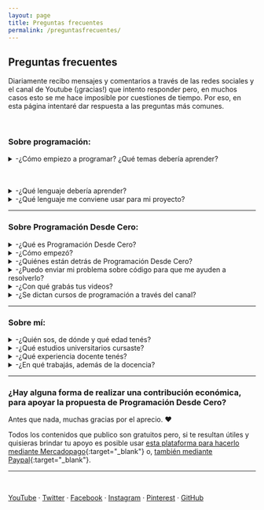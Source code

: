 ```yaml
---
layout: page
title: Preguntas frecuentes
permalink: /preguntasfrecuentes/
---
```


## Preguntas frecuentes

Diariamente recibo mensajes y comentarios a través de las redes sociales y el canal de Youtube (¡gracias!) que intento responder pero, en muchos casos esto se me hace imposible por cuestiones de tiempo. Por eso, en esta página intentaré dar respuesta a las preguntas más comunes.

&nbsp;
&nbsp;


### Sobre programación:

<details><summary> -¿Cómo empiezo a programar? ¿Qué temas debería aprender?</summary>

<br />Normalmente se comienza por conocer los fundamentos de la programación imperativa, sin importar el lenguaje (los conceptos son comunes y se aplican de forma muy similar en todos): variables, tipos de datos, entrada/salida, funciones, estructuras de datos, entre otros.
<br /><div markdown="1">En el canal de Youtube publiqué [un curso de nivel básico usando Python](https://www.youtube.com/playlist?list=PLb_E6BNMg5j7-MJ0ctjvKQlv2PU7qbMDb){:target="_blank"} apuntado a cualquier persona que quiera aprender a programar (no es un curso para aprender los detalles sobre Python sino los conceptos básicos de programación). También publiqué un [video introductorio a la Programación Orientada a Objetos](https://www.youtube.com/watch?v=iliKayKaGtc){:target="_blank"}. Otros temas importantes a conocer son [la recursividad](https://www.youtube.com/watch?v=0NBPd81uhJE){:target="_blank"} y [los punteros](https://www.youtube.com/watch?v=s8T7cPnYrz0){:target="_blank"}. Por supuesto que hay innumerables temas y cuestiones a conocer, además de distintos lenguajes y frameworks, y también otros paradigmas de programación, por lo que el camino de aprendizaje será constante.
<br />En [esta entrevista](https://youtu.be/7I8k2Y5_hXQ){:target="_blank"} que me hicieron para el canal amigo "Curso de robótica" hablé sobre consejos para empezar en el camino de la programación. </div></details>
<br />&nbsp;

<details><summary> -¿Qué lenguaje debería aprender?</summary>
<br />En parte, la respuesta se encuentra en la entrevista de la respuesta anterior pero, en resumidas cuentas, el lenguaje no es lo importante cuando se está comenzando a programar. Lo central es afianzar los conocimientos sobre fundamentos de la programación, algoritmos y estructuras de datos, que pueden luego trasladarse a cualquier lenguaje.</details>


<details><summary> -¿Qué lenguaje me conviene usar para mi proyecto?</summary>
<br />La respuesta a esa pregunta necesita un análisis cuidadoso de la arquitectura del proyecto y el "stack tecnológico" necesario. Pero [esta publicación]({{ site.baseurl }}{% link _posts/2019-11-01-que-lenguaje-usar.md %}){:target="_blank"} podría servir como guía introductoria.</details>


---

### Sobre Programación Desde Cero:

<details><summary> -¿Qué es Programación Desde Cero?</summary>
<br />Es un canal a través del cual comparto material educativo sobre programación, especialmente (pero no únicamente) para principiantes. Publico videos en [Youtube](https://www.youtube.com/c/ProgramacionDesdeCero){:target="_blank"} y contenidos breves en redes sociales ([Twitter](https://twitter.com/Programacion_0){:target="_blank"} / [Facebook](https://www.facebook.com/ProgramacionDesdeCeroParaTodos){:target="_blank"} / [Instagram](https://www.instagram.com/programaciondesdecero/){:target="_blank"} / [Pinterest](https://www.pinterest.com/ProgramacionDesdeCero/){:target="_blank"}) con conceptos explicados, ejercicios, desafíos, etc. En este blog también pueden verse esos contenidos.</details>


<details><summary> -¿Cómo empezó?</summary>
<br />Alrededor de 2011 comencé publicando en este blog algunos artículos que escribía cuando aún era estudiante de Licenciatura en Sistemas.
<br />Unos años después hice algunos videos explicativos para mis alumnos de la universidad, con la idea de que solo a ellos podrían interesarles (por eso los videos más antiguos en el canal de Youtube no tienen demasiado trabajo de edición y se enfocan en ejercicios muy específicos que correspondían al programa de estudios de la materia en ese momento).
<br />Luego decidí crear más contenidos, para compartirlos con cualquier persona que pudiera necesitarlos, y por eso comencé a subir más videos de diferentes temas y a publicar en redes sociales.</details>


<details><summary> -¿Quiénes están detrás de Programación Desde Cero?</summary>
<br />Principalmente yo, Patricia. 🙂 Aunque siempre estoy recibiendo ayuda de amigos, colegas y ex-compañeros de universidad y laborales, a los que recurro para consultar cuestiones específicas acerca de las que ellos saben más y tienen experiencia.</details>


<details><summary> -¿Puedo enviar mi problema sobre código para que me ayuden a resolverlo?</summary>
<br />Lamentablemente, mis actividades no me permiten brindar este tipo de asesorías personalizadas. Además, existe otro motivo por el que no puedo ayudar con esta clase de cuestiones: cuando se trata de una tarea académica es necesario tener en cuenta las restricciones y estilos de código que los docentes hayan decidido adoptar en el curso que se está tomando, por lo que una resolución sin tener en cuenta estos detalles posiblemente no sea útil.
<br />De todas formas, [esta guía]({% post_url 2019-06-14-corregir-errores %}){:target="_blank"} puede ayudarte para resolver problemas de código. También publiqué [este video](https://www.youtube.com/watch?v=5W14n0PjfyI){:target="_blank"} sobre cómo "debuggear" y [este otro](https://www.youtube.com/watch?v=ZJP0Z5-sbeY){:target="_blank"} sobre cómo probar una función. Y en la [página de enlaces](http://patriciaemiguel.com/enlaces/){:target="_blank"} podrás encontrar varias comunidades de programadores donde es posible hacer preguntas y recibir consejos.</details>


<details><summary> -¿Con qué grabás tus videos?</summary>
<br />A lo largo del tiempo he ido cambiando de software y equipo utilizado. Actualmente uso un micrófono Blue Snowball, y [Audacity](https://www.audacityteam.org/){:target="_blank"} para la edición de sonido. Para grabar la pantalla utilizo [Flashback Express](https://www.flashbackrecorder.com/express){:target="_blank"}. En cuanto a los contenidos, uso principalmente [Microsoft PowerPoint](https://www.office.com/launch/powerpoint){:target="_blank"} para diseñar las presentaciones y luego diferentes herramientas como IDEs o compiladores online (en este aspecto me gusta especialmente la funcionalidad de [Python tutor](http://pythontutor.com){:target="_blank"} para observar los contenidos de la memoria).</details>


<details><summary> -¿Se dictan cursos de programación a través del canal?</summary>
<br />Por el momento, no. Aunque es algo que me han pedido mucho y es mi intención comenzar a hacer. Pero la organización y preparación de un curso es algo que debe hacerse con tiempo y cuidado, además de buscar la mejor modalidad para que todos los estudiantes puedan sacar el máximo provecho. En cuanto tenga novedades al respecto, estaré publicándolo en las cuentas de Programación Desde Cero en las redes sociales.</details>


---


### Sobre mí:

<details><summary> -¿Quién sos, de dónde y qué edad tenés?</summary>
<br />Me llamo Patricia Miguel, soy de Argentina y tengo treinta y tantos años. 😛</details>


<details><summary> -¿Qué estudios universitarios cursaste?</summary>
<br />Empecé estudiando abogacía (en la [UNLP](http://www.jursoc.unlp.edu.ar){:target="_blank"}) y obtuve mi título en 2007. En 2013 obtuve el de escribanía en la misma universidad, pero ya había decidido que ese no era mi camino y estaba estudiando informática.
<br />En 2009 comencé la carrera de informática en la [UNNOBA](http://www.unnoba.edu.ar). En 2014 obtuve un título de tecnicatura, de la carrera de "Programador Universitario", y uno de pre-grado, como Analista de Sistemas. Continué estudiando la Licenciatura en Sistemas y terminé con las materias de esta última carrera en 2018, aunque todavía está pendiente mi tesis, que no he podido concretar por cuestiones de tiempo.</details>


<details><summary> -¿Qué experiencia docente tenés?</summary>
<br />En 2010, siendo todavía estudiante, comencé a ser ayudante de cátedra de dos materias del primer año, comunes a las distintas carreras de informática de la UNNOBA: "Introducción a la Programación Imperativa" y "Programación Imperativa". Durante 2011 también fui ayudante en el curso de ingreso para los alumnos que comenzaron ese año. Continué siendo ayudante en las dos materias anteriores hasta que, en 2014, tan pronto como obtuve mi título como Analista de Sistemas, empecé a trabajar como docente de esas dos materias.</details>


<details><summary> -¿En qué trabajás, además de la docencia?</summary>
<br />Además de ser docente, me dedico a QA ("Quality Assurance") de software, desde 2011.</details>

---

### ¿Hay alguna forma de realizar una contribución económica, para apoyar la propuesta de Programación Desde Cero?

Antes que nada, muchas gracias por el aprecio. ❤️

Todos los contenidos que publico son gratuitos pero, si te resultan útiles y quisieras brindar tu apoyo es posible usar [esta plataforma para hacerlo mediante Mercadopago](https://cafecito.app/programaciondesde0){:target="_blank"} o, [también mediante Paypal](paypal.me/ProgramacionDesde0){:target="_blank"}.


---

&nbsp;
&nbsp;

[YouTube](https://www.youtube.com/c/Programaciondesdecero) · [Twitter](https://twitter.com/Programacion_0) · [Facebook](https://www.facebook.com/ProgramacionDesdeCeroParaTodos) · [Instagram](https://www.instagram.com/programaciondesdecero) · [Pinterest](www.pinterest.com/ProgramacionDesdeCero) · [GitHub](https://github.com/programacion-desde-cero)
